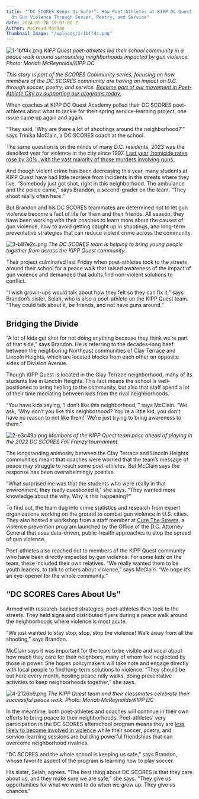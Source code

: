 ```yaml
---
title: "“DC SCORES Keeps Us Safe!”: How Poet-Athletes at KIPP DC Quest Academy Took
  On Gun Violence Through Soccer, Poetry, and Service"
date: 2024-05-28 19:07:00 Z
Author: Mairead MacRae
Thumbnail Image: "/uploads/1-1bff4c.png"
---
```


![1-1bff4c.png](/uploads/1-1bff4c.png)
*KIPP Quest poet-athletes led their school community in a peace walk around surrounding neighborhoods impacted by gun violence. Photo: Moriah McReynolds/KIPP DC*
















*This story is part of the SCORES Community series, focusing on how members of the DC SCORES community are having an impact on D.C. through soccer, poetry, and service. [Become part of our movement in Poet-Athlete City by supporting our programs today.](https://give.dcscores.org/campaign/dc-scores-spring-giving/c585978)*

When coaches at KIPP DC Quest Academy polled their DC SCORES poet-athletes about what to tackle for their spring service-learning project, one issue came up again and again.

“They said, ‘Why are there a lot of shootings around the neighborhood?’” says Trinika McClain, a DC SCORES coach at the school.

The same question is on the minds of many D.C. residents. 2023 was the deadliest year for violence in the city since 1997. [Last year, homicide rates rose by 30%, with the vast majority of those murders involving guns.](https://dcist.com/story/23/12/29/dc-homicides-2023-highest-since-1997/)

And though violent crime has been decreasing this year, many students at KIPP Quest have had little reprieve from incidents in the streets where they live. “Somebody just got shot, right in this neighborhood. The ambulance and the police came,” says Brandon, a second-grader on the team. “They shoot really often here.”

But Brandon and his DC SCORES teammates are determined not to let gun violence become a fact of life for them and their friends. All season, they have been working with their coaches to learn more about the causes of gun violence, how to avoid getting caught up in shootings, and long-term preventative strategies that can reduce violent crime across the community.

![3-b87e2c.png](/uploads/3-b87e2c.png)
*The DC SCORES team is helping to bring young people together from across the KIPP Quest community.*

Their project culminated last Friday when poet-athletes took to the streets around their school for a peace walk that raised awareness of the impact of gun violence and demanded that adults find non-violent solutions to conflict.

“I wish grown-ups would talk about how they felt so they can fix it,” says Brandon’s sister, Selah, who is also a poet-athlete on the KIPP Quest team. “They could talk about it, be friends, and not have guns around.”

## Bridging the Divide

“A lot of kids get shot for not doing anything because they think we’re part of that side,” says Brandon. He is referring to the decades-long beef between the neighboring Northeast communities of Clay Terrace and Lincoln Heights, which are located blocks from each other on opposite sides of Division Avenue.

Though KIPP Quest is located in the Clay Terrace neighborhood, many of its students live in Lincoln Heights. This fact means the school is well-positioned to bring healing to the community, but also that staff spend a lot of their time mediating between kids from the rival neighborhoods.

“You have kids saying, ‘I don’t like this neighborhood,’” says McClain. “We ask, ‘Why don’t you like this neighborhood? You’re a little kid, you don’t have no reason to not like them!’ We’re just trying to bring awareness to them.”

![2-e3c49a.png](/uploads/2-e3c49a.png)
*Members of the KIPP Quest team pose ahead of playing in the 2022 DC SCORES Fall Frenzy tournament.*

The longstanding animosity between the Clay Terrace and Lincoln Heights communities meant that coaches were worried that the team’s message of peace may struggle to reach some poet-athletes. But McClain says the response has been overwhelmingly positive.

“What surprised me was that the students who were really in that environment, they really questioned it,” she says. “They wanted more knowledge about the why. Why is this happening?”

To find out, the team dug into crime statistics and research from expert organizations working on the ground to combat gun violence in U.S. cities. They also hosted a workshop from a staff member at [Cure The Streets](https://oag.dc.gov/public-safety/cure-streets-oags-violence-interruption-program), a violence prevention program launched by the Office of the D.C. Attorney General that uses data-driven, public-health approaches to stop the spread of gun violence.

Poet-athletes also reached out to members of the KIPP Quest community who have been directly impacted by gun violence. For some kids on the team, these included their own relatives. “We really wanted them to be youth leaders, to talk to others about violence,” says McClain. “We hope it’s an eye-opener for the whole community.”

## “DC SCORES Cares About Us”

Armed with research-backed strategies, poet-athletes then took to the streets. They held signs and distributed flyers during a peace walk around the neighborhoods where violence is most acute.

“We just wanted to stay stop, stop, stop the violence! Walk away from all the shooting,” says Brandon.

McClain says it was important for the team to be visible and vocal about how much they care for their neighbors, many of whom feel neglected by those in power. She hopes policymakers will take note and engage directly with local people to find long-term solutions to violence. “They should be out here every month, hosting peace rally walks, doing preventative activities to keep neighborhoods together,” she says.

![4-2126b9.png](/uploads/4-2126b9.png)
*The KIPP Quest team and their classmates celebrate their successful peace walk. Photo: Moriah McReynolds/KIPP DC*

In the meantime, both poet-athletes and coaches will continue in their own efforts to bring peace to their neighborhoods. Poet-athletes' very participation in the DC SCORES afterschool program means they are [less likely to become involved in violence](https://scholarworks.gsu.edu/cgi/viewcontent.cgi?article=1013&context=iph_capstone) while their soccer, poetry, and service-learning sessions are building powerful friendships that can overcome neighborhood rivalries.

“DC SCORES and the whole school is keeping us safe,” says Brandon, whose favorite aspect of the program is learning how to play soccer.

His sister, Selah, agrees. “The best thing about DC SCORES is that they care about us, and they make sure we are safe,” she says. “They give us opportunities for what we want to do when we grow up. They give us chances.”
